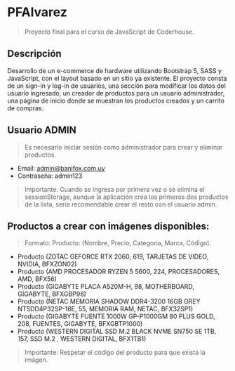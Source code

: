 # PFAlvarez

> Proyecto final para el curso de JavaScript de Coderhouse.

## Descripción

Desarrollo de un e-commerce de hardware utilizando Bootstrap 5, SASS y JavaScript, con el layout basado en un sitio ya existente. El proyecto consta de un sign-in y log-in de usuarios, una sección para modificar los datos del usuario ingresado, un creador de productos para un usuario administrador, una página de inicio donde se muestran los productos creados y un carrito de compras.

## Usuario ADMIN

> Es necesario iniciar sesión como administrador para crear y eliminar productos.

- Email: admin@banifox.com.uy
- Contraseña: admin123

> Importante: Cuando se ingresa por primera vez o se elimina el sessionStorage, aunque la aplicación crea los primeros dos productos de la lista, sería recomendable crear el resto con el usuario admin.

## Productos a crear con imágenes disponibles:

> Formato: Producto: (Nombre, Precio, Categoria, Marca, Código).

- Producto (ZOTAC GEFORCE RTX 2060, 619, TARJETAS DE VIDEO, NVIDIA, BFXZON02)
- Producto (AMD PROCESADOR RYZEN 5 5600, 224, PROCESADORES, AMD, BFX56)
- Producto (GIGABYTE PLACA A520M-H, 98, MOTHERBOARD, GIGABYTE, BFXGBP98)
- Producto (NETAC MEMORIA SHADOW DDR4-3200 16GB GREY NTSDD4P32SP-16E, 55, MEMORIA RAM, NETAC, BFX32SP1)
- Producto (GIGABYTE FUENTE 1000W GP-P1000GM 80 PLUS GOLD, 208, FUENTES, GIGABYTE, BFXGBTP1000)
- Producto (WESTERN DIGITAL SSD M.2 BLACK NVME SN750 SE 1TB, 157, SSD M.2 , WESTERN DIGITAL, BFX1TB1)

> Importante: Respetar el código del producto para que exista la imágen.
